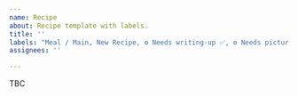 ```yaml
---
name: Recipe
about: Recipe template with labels.
title: ''
labels: "Meal / Main, New Recipe, ⚙ Needs writing-up ✅, ⚙ Needs pictures ✅"
assignees: ''

---
```


TBC
